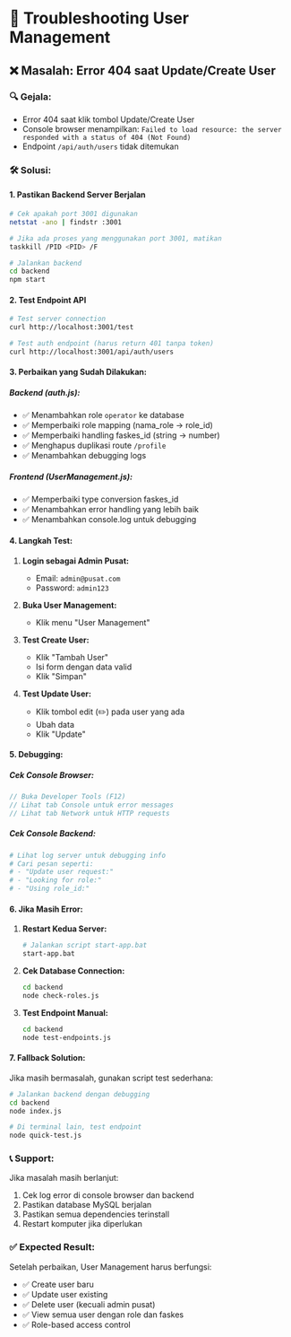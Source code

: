 # 🔧 Troubleshooting User Management

## ❌ Masalah: Error 404 saat Update/Create User

### 🔍 **Gejala:**
- Error 404 saat klik tombol Update/Create User
- Console browser menampilkan: `Failed to load resource: the server responded with a status of 404 (Not Found)`
- Endpoint `/api/auth/users` tidak ditemukan

### 🛠️ **Solusi:**

#### **1. Pastikan Backend Server Berjalan**
```bash
# Cek apakah port 3001 digunakan
netstat -ano | findstr :3001

# Jika ada proses yang menggunakan port 3001, matikan
taskkill /PID <PID> /F

# Jalankan backend
cd backend
npm start
```

#### **2. Test Endpoint API**
```bash
# Test server connection
curl http://localhost:3001/test

# Test auth endpoint (harus return 401 tanpa token)
curl http://localhost:3001/api/auth/users
```

#### **3. Perbaikan yang Sudah Dilakukan:**

##### **Backend (auth.js):**
- ✅ Menambahkan role `operator` ke database
- ✅ Memperbaiki role mapping (nama_role → role_id)
- ✅ Memperbaiki handling faskes_id (string → number)
- ✅ Menghapus duplikasi route `/profile`
- ✅ Menambahkan debugging logs

##### **Frontend (UserManagement.js):**
- ✅ Memperbaiki type conversion faskes_id
- ✅ Menambahkan error handling yang lebih baik
- ✅ Menambahkan console.log untuk debugging

#### **4. Langkah Test:**

1. **Login sebagai Admin Pusat:**
   - Email: `admin@pusat.com`
   - Password: `admin123`

2. **Buka User Management:**
   - Klik menu "User Management"

3. **Test Create User:**
   - Klik "Tambah User"
   - Isi form dengan data valid
   - Klik "Simpan"

4. **Test Update User:**
   - Klik tombol edit (✏️) pada user yang ada
   - Ubah data
   - Klik "Update"

#### **5. Debugging:**

##### **Cek Console Browser:**
```javascript
// Buka Developer Tools (F12)
// Lihat tab Console untuk error messages
// Lihat tab Network untuk HTTP requests
```

##### **Cek Console Backend:**
```bash
# Lihat log server untuk debugging info
# Cari pesan seperti:
# - "Update user request:"
# - "Looking for role:"
# - "Using role_id:"
```

#### **6. Jika Masih Error:**

1. **Restart Kedua Server:**
   ```bash
   # Jalankan script start-app.bat
   start-app.bat
   ```

2. **Cek Database Connection:**
   ```bash
   cd backend
   node check-roles.js
   ```

3. **Test Endpoint Manual:**
   ```bash
   cd backend
   node test-endpoints.js
   ```

#### **7. Fallback Solution:**

Jika masih bermasalah, gunakan script test sederhana:

```bash
# Jalankan backend dengan debugging
cd backend
node index.js

# Di terminal lain, test endpoint
node quick-test.js
```

### 📞 **Support:**

Jika masalah masih berlanjut:
1. Cek log error di console browser dan backend
2. Pastikan database MySQL berjalan
3. Pastikan semua dependencies terinstall
4. Restart komputer jika diperlukan

### ✅ **Expected Result:**

Setelah perbaikan, User Management harus berfungsi:
- ✅ Create user baru
- ✅ Update user existing
- ✅ Delete user (kecuali admin pusat)
- ✅ View semua user dengan role dan faskes
- ✅ Role-based access control
